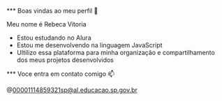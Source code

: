 *** Boas vindas ao meu perfil 💚

Meu nome é Rebeca Vitoria 

- Estou estudando no Alura
- Estou me desenvolvendo na linguagem JavaScript
- Ultilizo essa plataforma para minha organização e compartilhamento dos meus projetos desenvolvidos 

*** Voce entra em contato comigo 📫

@00001114859321sp@al.educacao.sp.gov.br
